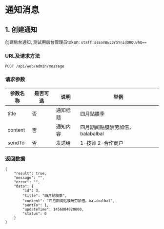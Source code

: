 # 通知消息
## 1. 创建通知
创建后台通知, 测试用后台管理员token: `staff:ssEoVBwJ3rSYnidORQUvhQ==`

### URL及请求方法
`POST /api/web/admin/message`

### 请求参数

| 参数名称 | 是否可选 | 说明 | 举例 |
| ------ | -------- | ---- | --- |
| title | 否 | 通知标题 | 四月贴膜季 |
| content | 否 | 通知内容 | 四月期间贴膜酬劳加倍，balabalbal |
| sendTo | 否 | 发送给 | 1-技师 2-合作商户 |

### 返回数据

````
{
    "result": true,
    "message": "",
    "error": "",
    "data": {
        "id": 3,
        "title": "四月贴膜季",
        "content": "四月期间贴膜酬劳加倍，balabalbal",
        "sentTo": 1,
        "updateTime": 1456804920000,
        "status": 0
    }
}
````

